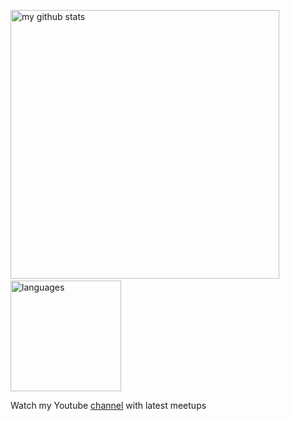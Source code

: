 <p align="left">
  <img src="https://github-readme-stats.vercel.app/api?username=peakle&show_icons=true&theme=dracula&hide_border=true&count_private=true" alt="my github stats" width="430"/>&nbsp;
  <img src="https://github-readme-stats.vercel.app/api/top-langs/?username=peakle&layout=compact&theme=dracula&hide_border=true" alt="languages" height="177">
</p>

Watch my Youtube [channel](https://www.youtube.com/channel/UCUZshQiEc9nJmXBHjWIjyNw) with latest meetups
